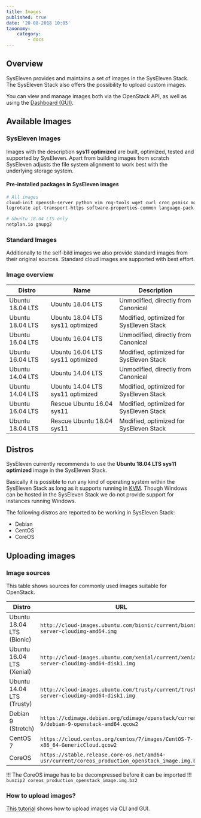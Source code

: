```yaml
---
title: Images
published: true
date: '20-08-2018 10:05'
taxonomy:
    category:
        - docs
---
```


## Overview

SysEleven provides and maintains a set of images in the SysEleven Stack.
The SysEleven Stack also offers the possibility to upload custom images.

You can view and manage images both via the OpenStack API, as well as using the [Dashboard (GUI)](https://dashboard.cloud.syseleven.net).

## Available Images

### SysEleven Images

Images with the description **sys11 optimized** are built, optimized, tested and supported by SysEleven.
Apart from building images from scratch SysEleven adjusts the file system alignment to work best with the underlying storage system.

#### Pre-installed packages in SysEleven images

```bash
# All images
cloud-init openssh-server python vim rng-tools wget curl cron psmisc man-db
logrotate apt-transport-https software-properties-common language-pack-de xz-utils

# Ubuntu 18.04 LTS only
netplan.io gnupg2
```

### Standard Images

Additionally to the self-bild images we also provide standard images from their original sources.
Standard cloud images are supported with best effort.

### Image overview

Distro           | Name                             | Description                               |
-----------------|----------------------------------|-------------------------------------------|
Ubuntu 18.04 LTS | Ubuntu 18.04 LTS                 | Unmodified, directly from Canonical       |
Ubuntu 18.04 LTS | Ubuntu 18.04 LTS sys11 optimized | Modified, optimized for SysEleven Stack   |
Ubuntu 16.04 LTS | Ubuntu 16.04 LTS                 | Unmodified, directly from Canonical       |
Ubuntu 16.04 LTS | Ubuntu 16.04 LTS sys11 optimized | Modified, optimized for SysEleven Stack   |
Ubuntu 14.04 LTS | Ubuntu 14.04 LTS                 | Unmodified, directly from Canonical       |
Ubuntu 14.04 LTS | Ubuntu 14.04 LTS sys11 optimized | Modified, optimized for SysEleven Stack   |
Ubuntu 16.04 LTS | Rescue Ubuntu 16.04 sys11        | Modified, optimized for SysEleven Stack   |
Ubuntu 18.04 LTS | Rescue Ubuntu 18.04 sys11        | Modified, optimized for SysEleven Stack   |

## Distros

SysEleven currently recommends to use the **Ubuntu 18.04 LTS sys11 optimized** image in the SysEleven Stack.

Basically it is possible to run any kind of operating system within the SysEleven Stack as long as it supports running in [KVM](https://www.linux-kvm.org/page/Main_Page).
Though Windows can be hosted in the SysEleven Stack we do not provide support for instances running Windows.

The following distros are reported to be working in SysEleven Stack:

* Debian
* CentOS
* CoreOS

## Uploading images

### Image sources

This table shows sources for commonly used images suitable for OpenStack.

Distro                    | URL |
--------------------------|-----|
Ubuntu 18.04 LTS (Bionic) | `http://cloud-images.ubuntu.com/bionic/current/bionic-server-cloudimg-amd64.img` |
Ubuntu 16.04 LTS (Xenial) | `http://cloud-images.ubuntu.com/xenial/current/xenial-server-cloudimg-amd64-disk1.img` |
Ubuntu 14.04 LTS (Trusty) | `http://cloud-images.ubuntu.com/trusty/current/trusty-server-cloudimg-amd64-disk1.img` |
Debian 9 (Stretch)        | `https://cdimage.debian.org/cdimage/openstack/current-9/debian-9-openstack-amd64.qcow2` |
CentOS 7                  | `https://cloud.centos.org/centos/7/images/CentOS-7-x86_64-GenericCloud.qcow2` |
CoreOS                    | `https://stable.release.core-os.net/amd64-usr/current/coreos_production_openstack_image.img.bz2` |

!!! The CoreOS image has to be decompressed before it can be imported
!!! `bunzip2 coreos_production_openstack_image.img.bz2`

### How to upload images?

[This tutorial](../../03.Tutorials/10.upload-images/default.en.md) shows how to upload images via CLI and GUI.

